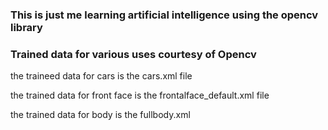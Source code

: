 <h3>This is just me learning artificial intelligence using the opencv library</h3>

<h3>Trained data for various uses courtesy of Opencv</h3>

the traineed data for cars is the cars.xml file 

the trained data for front face is the frontalface_default.xml file

the trained data for body is the fullbody.xml
